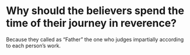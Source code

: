 # Why should the believers spend the time of their journey in reverence?

Because they called as “Father” the one who judges impartially according to each person’s work.
